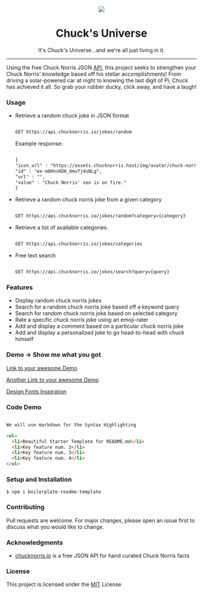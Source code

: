 <p align="center"><img src="https://img.icons8.com/plasticine/344/chuck-norris.png" /></p>

<h1 align="center">Chuck's Universe</h1>

<p align="center"> It's Chuck's Universe...and we're all just living in it. </p>

<hr/>

<p> Using the free Chuck Norris JSON <a href="https://api.chucknorris.io/">API</a>, this project seeks to strengthen your Chuck Norris' knowledge based off his stellar accomplishments! From driving a solar-powered car at night to knowing the last digit of Pi; Chuck has achieved it all. So grab your rubber ducky, click away, and have a laugh!</p>

<h3>Usage</h3>

<ul>
  <li>Retrieve a random chuck joke in JSON format</li>
  
  ```html
  
  GET https://api.chucknorris.io/jokes/random
  
  ```
  
  Example response:
  
  ```html
  
  {
"icon_url" : "https://assets.chucknorris.host/img/avatar/chuck-norris.png",
"id" : "ee-m6HnsRDK_6mvTj4sNLg",
"url" : "",
"value" : "Chuck Norris' sex is on fire."
}
  
  ```
  
  <li>Retrieve a random chuck norris joke from a given category</li>
  
  ```html
  
  GET https://api.chucknorris.io/jokes/random?category={category}
  
  ```
  <li>Retrieve a list of available categories.</li>
  
  ```html
  
  GET https://api.chucknorris.io/jokes/categories
  
  ```
  
  <li>Free text search</li>
  
  ```html
  
  GET https://api.chucknorris.io/jokes/search?query={query}
  
  ```
  
</ul>

<h3>Features</h3>

<ul>
  <li>Display random chuck norris jokes</li>
  <li>Search for a random chuck norris joke based off a keyword query</li>
  <li>Search for random chuck norris joke based on selected category</li>
  <li>Rate a specific chuck norris joke using an emoji-rater</li>
  <li>Add and display a comment based on a particular chuck norris joke</li>
  <li>Add and display a personalized joke to go head-to-head with chuck himself</li>
  
  </ul>
  

<h3> Demo -> Show me what you got </h3>

<a href="#"> Link to your awesome Demo </a>

<a href="#"> Another Link to your awesome Demo </a>

<a href="https://www.designinspiration.info/"> Design Fonts Inspiration </a>

<h3> Code Demo </h3>

```html

We will use markdown for the Syntax Highlighting

<ul>
  <li>Beautiful Starter Template for README.md</li>
  <li>Key feature num. 2</li>
  <li>Key feature num. 3</li>
  <li>Key feature num. 4</li>
</ul>

```

<h3> Setup and Installation </h3>

```shell
$ npm i boilerplate-readme-template
```
<h3>Contributing</h3>
Pull requests are welcome. For major changes, please open an issue first to discuss what you would like to change.

<h3>Acknowledgments</h3>
<ul>
  <li><a href="https://api.chucknorris.io/">chucknorris.io</a> is a free JSON API for hand curated Chuck Norris facts</li>
</ul>

<h3>License</h3>

This project is licensed under the <a href="https://choosealicense.com/licenses/mit/">MIT</a> License

